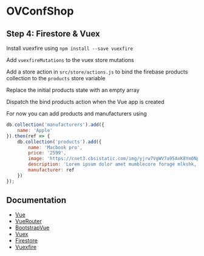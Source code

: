 # OVConfShop

## Step 4: Firestore & Vuex
Install vuexfire using `npm install --save vuexfire`

Add `vuexfireMutations` to the vuex store mutations

Add a store action in `src/store/actions.js` to bind the firebase products collection to the `products` store variable 

Replace the initial products state with an empty array

Dispatch the bind products action when the Vue app is created

For now you can add products and manufacturers using
```javascript
db.collection('manufacturers').add({
    name: 'Apple'
}).then(ref => {
    db.collection('products').add({
        name: 'Macbook pro',
        price: '2599',
        image: 'https://cnet3.cbsistatic.com/img/yjrw7VgWV7a95AvK8Ym0Np4bFXY=/1200x675/2017/06/27/13484418-bfd9-41e2-8f2d-9b4afb072da8/apple-macbook-pro-15-inch-2017-14.jpg',
        description: 'Lorem ipsum dolor amet mumblecore forage mlkshk, sriracha master cleanse four dollar toast photo booth hot chicken banjo humblebrag food truck mixtape lumbersexual skateboard neutra. Banh mi craft beer artisan, cold-pressed jean shorts wayfarers austin letterpress hell of woke hot chicken fixie. Food truck helvetica fixie intelligentsia +1 gochujang heirloom af skateboard brooklyn cornhole man bun adaptogen offal roof party. Pabst tofu roof party iPhone everyday carry, put a bird on it coloring book prism snackwave truffaut poutine edison bulb tilde squid health goth. Lumbersexual helvetica authentic listicle deep v blog neutra pitchfork narwhal butcher lyft. Banh mi poke blog cardigan craft beer you probably haven\'t heard of them offal stumptown plaid kale chips hexagon man braid tilde deep v.',
        manufacturer: ref
    })
});
```

## Documentation
 - [Vue](https://vuejs.org/v2/guide/)
 - [VueRouter](https://router.vuejs.org/guide/)
 - [BootstrapVue](https://bootstrap-vue.js.org/docs)
 - [Vuex](https://vuex.vuejs.org/guide/)
 - [Firestore](https://firebase.google.com/docs/firestore)
 - [Vuexfire](https://vuefire.vuejs.org/vuexfire/)
